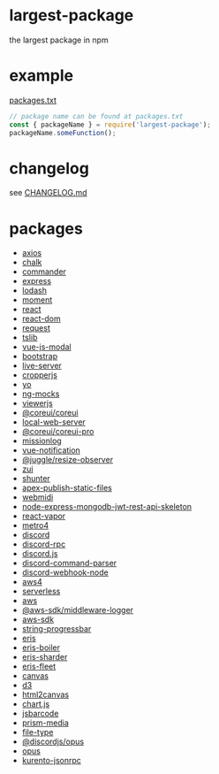 # largest-package
the largest package in npm

# example
[packages.txt](https://github.com/1chiSensei/largest-package/blob/main/packages.txt)

```js
// package name can be found at packages.txt
const { packageName } = require('largest-package');
packageName.someFunction();
```

# changelog
see [CHANGELOG.md](https://github.com/1chiSensei/largest-package/blob/main/CHANGELOG.md)

# packages
* [axios](https://npmjs.com/package/axios)
* [chalk](https://npmjs.com/package/chalk)
* [commander](https://npmjs.com/package/commander)
* [express](https://npmjs.com/package/express)
* [lodash](https://npmjs.com/package/lodash)
* [moment](https://npmjs.com/package/moment)
* [react](https://npmjs.com/package/react)
* [react-dom](https://npmjs.com/package/react-dom)
* [request](https://npmjs.com/package/request)
* [tslib](https://npmjs.com/package/tslib)
* [vue-js-modal](https://npmjs.com/package/vue-js-modal)
* [bootstrap](https://npmjs.com/package/bootstrap)
* [live-server](https://npmjs.com/package/live-server)
* [cropperjs](https://npmjs.com/package/cropperjs)
* [yo](https://npmjs.com/package/yo)
* [ng-mocks](https://npmjs.com/package/ng-mocks)
* [viewerjs](https://npmjs.com/package/viewerjs)
* [@coreui/coreui](https://npmjs.com/package/@coreui/coreui)
* [local-web-server](https://npmjs.com/package/local-web-server)
* [@coreui/coreui-pro](https://npmjs.com/package/@coreui/coreui-pro)
* [missionlog](https://npmjs.com/package/missionlog)
* [vue-notification](https://npmjs.com/package/vue-notification)
* [@juggle/resize-observer](https://npmjs.com/package/@juggle/resize-observer)
* [zui](https://npmjs.com/package/zui)
* [shunter](https://npmjs.com/package/shunter)
* [apex-publish-static-files](https://npmjs.com/package/apex-publish-static-files)
* [webmidi](https://npmjs.com/package/webmidi)
* [node-express-mongodb-jwt-rest-api-skeleton](https://npmjs.com/package/node-express-mongodb-jwt-rest-api-skeleton)
* [react-vapor](https://npmjs.com/package/react-vapor)
* [metro4](https://npmjs.com/package/metro4)
* [discord](https://npmjs.com/package/discord)
* [discord-rpc](https://npmjs.com/package/discord-rpc)
* [discord.js](https://npmjs.com/package/discord.js)
* [discord-command-parser](https://npmjs.com/package/discord-command-parser)
* [discord-webhook-node](https://npmjs.com/package/discord-webhook-node)
* [aws4](https://npmjs.com/package/aws4)
* [serverless](https://npmjs.com/package/serverless)
* [aws](https://npmjs.com/package/aws)
* [@aws-sdk/middleware-logger](https://npmjs.com/package/@aws-sdk/middleware-logger)
* [aws-sdk](https://npmjs.com/package/aws-sdk)
* [string-progressbar](https://npmjs.com/package/string-progressbar)
* [eris](https://npmjs.com/package/eris)
* [eris-boiler](https://npmjs.com/package/eris-boiler)
* [eris-sharder](https://npmjs.com/package/eris-sharder)
* [eris-fleet](https://npmjs.com/package/eris-fleet)
* [canvas](https://npmjs.com/package/canvas)
* [d3](https://npmjs.com/package/d3)
* [html2canvas](https://npmjs.com/package/html2canvas)
* [chart.js](https://npmjs.com/package/chart.js)
* [jsbarcode](https://npmjs.com/package/jsbarcode)
* [prism-media](https://npmjs.com/package/prism-media)
* [file-type](https://npmjs.com/package/file-type)
* [@discordjs/opus](https://npmjs.com/package/@discordjs/opus)
* [opus](https://npmjs.com/package/opus)
* [kurento-jsonrpc](https://npmjs.com/package/kurento-jsonrpc)